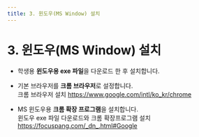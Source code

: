 ```yaml
---
title: 3. 윈도우(MS Window) 설치
---
```


# 3. 윈도우(MS Window) 설치

- 학생용 **윈도우용 exe 파일**을 다운로드 한 후 설치합니다.

- 기본 브라우저를 **크롬 브라우저**로 설정합니다.\
  크롬 브라우저 설치 https://www.google.com/intl/ko_kr/chrome

- MS 윈도우용 **크롬 확장 프로그램**을 설치합니다.\
  윈도우 exe 파일 다운로드와 크롬 확장프로그램 설치 https://focuspang.com/_dn_.html#Google
